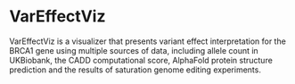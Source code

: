 # VarEffectViz
VarEffectViz is a visualizer that presents variant effect interpretation for the BRCA1 gene using multiple sources of data, including allele count in UKBiobank, the CADD computational score, AlphaFold protein structure prediction and the results of saturation genome editing experiments.

